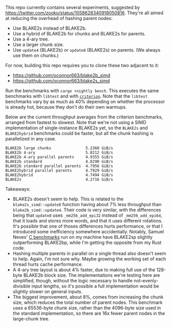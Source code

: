This repo currently contains several experiments, suggested by
https://twitter.com/zooko/status/1058628340918050816. They're all aimed
at reducing the overhead of hashing parent nodes:

- Use BLAKE2s instead of BLAKE2b.
- Use a hybrid of BLAKE2b for chunks and BLAKE2s for parents.
- Use a 4-ary tree.
- Use a larger chunk size.
- Use `update4` (BLAKE2b) or `update8` (BLAKE2s) on parents. (We always
  use them on chunks.)

For now, building this repo requires you to clone these two adjacent to
it:

- https://github.com/oconnor663/blake2b_simd
- https://github.com/oconnor663/blake2s_simd

Run the benchmarks with `cargo +nightly bench`. This executes the same
benchmarks with `libtest` and with
[`criterion`](https://github.com/japaric/criterion.rs). Note that the
`libtest` benchmarks vary by as much as 40% depending on whether the
processor is already hot, because they don't do their own warmups.

Below are the current throughput averages from the criterion benchmarks,
arranged from fastest to slowest. Note that we're not using a SIMD
implementation of single-instance BLAKE2s yet, so the `BLAKE2s` and
`BLAKE2hybrid` benchmarks could be faster, but all the chunk hashing is
parallelized in any case.

```
BLAKE2b large chunks               5.2360 GiB/s
BLAKE2b 4-ary                      5.0212 GiB/s
BLAKE2b 4-ary parallel parents     4.9355 GiB/s
BLAKE2b standard                   4.8290 GiB/s
BLAKE2b standard parallel parents  4.7956 GiB/s
BLAKE2hybrid parallel parents      4.7929 GiB/s
BLAKE2hybrid                       4.7494 GiB/s
BLAKE2s                            4.2716 GiB/s
```

Takeaways:

- BLAKE2s doesn't seem to help. This is related to the
  `blake2s_simd::update8` function having about 7% less throughput than
  `blake2b_simd::update4`. Their code is very similar, with the
  differences being that `update8` uses `_mm256_add_epi32` instead of
  `_mm256_add_epi64`, that it loads and stores more words, and that it
  uses different rotations. It's possible that one of thoses differences
  hurts performance, or that I introduced some inefficiency somewhere
  accidentally. Notably, Samuel Neves' [C
  benchmarks](https://github.com/sneves/blake2-avx2/blob/master/bench.sh)
  run on my machine have BLAKE2sp slightly outperforming BLAKE2bp, while
  I'm getting the opposite from my Rust code.
- Hashing multiple parents in parallel on a single thread also doesn't
  seem to help. Again, I'm not sure why. Maybe growing the working set
  of each thread hurts cache performance.
- A 4-ary tree layout is about 4% faster, due to making full use of the
  128-byte BLAKE2b block size. The implementations we're testing here
  are simplified, though, without the logic necessary to handle
  not-evenly-divisible input lengths, so it's possible a full
  implementation would be slightly slower on general inputs.
- The biggest improvement, about 8%, comes from increasing the chunk
  size, which reduces the total number of parent nodes. This benchmark
  uses a 65536-byte chunk size, rather than the 4096-byte size used in
  the standard implementation, so there are 16x fewer parent nodes in
  the large-chunk tree.
